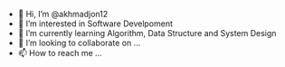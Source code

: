 - 👋 Hi, I’m @akhmadjon12
- 👀 I’m interested in Software Develpoment
- 🌱 I’m currently learning Algorithm, Data Structure and System Design
- 💞️ I’m looking to collaborate on ...
- 📫 How to reach me ...

<!---
akhmadjon12/akhmadjon12 is a ✨ special ✨ repository because its `README.md` (this file) appears on your GitHub profile.
You can click the Preview link to take a look at your changes.
--->
